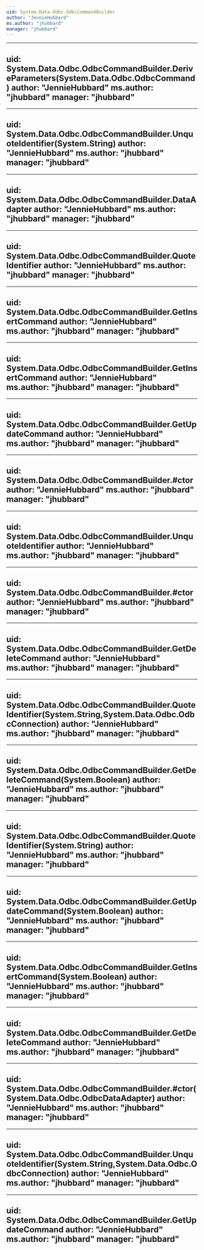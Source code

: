 ```yaml
---
uid: System.Data.Odbc.OdbcCommandBuilder
author: "JennieHubbard"
ms.author: "jhubbard"
manager: "jhubbard"
---
```


---
uid: System.Data.Odbc.OdbcCommandBuilder.DeriveParameters(System.Data.Odbc.OdbcCommand)
author: "JennieHubbard"
ms.author: "jhubbard"
manager: "jhubbard"
---

---
uid: System.Data.Odbc.OdbcCommandBuilder.UnquoteIdentifier(System.String)
author: "JennieHubbard"
ms.author: "jhubbard"
manager: "jhubbard"
---

---
uid: System.Data.Odbc.OdbcCommandBuilder.DataAdapter
author: "JennieHubbard"
ms.author: "jhubbard"
manager: "jhubbard"
---

---
uid: System.Data.Odbc.OdbcCommandBuilder.QuoteIdentifier
author: "JennieHubbard"
ms.author: "jhubbard"
manager: "jhubbard"
---

---
uid: System.Data.Odbc.OdbcCommandBuilder.GetInsertCommand
author: "JennieHubbard"
ms.author: "jhubbard"
manager: "jhubbard"
---

---
uid: System.Data.Odbc.OdbcCommandBuilder.GetInsertCommand
author: "JennieHubbard"
ms.author: "jhubbard"
manager: "jhubbard"
---

---
uid: System.Data.Odbc.OdbcCommandBuilder.GetUpdateCommand
author: "JennieHubbard"
ms.author: "jhubbard"
manager: "jhubbard"
---

---
uid: System.Data.Odbc.OdbcCommandBuilder.#ctor
author: "JennieHubbard"
ms.author: "jhubbard"
manager: "jhubbard"
---

---
uid: System.Data.Odbc.OdbcCommandBuilder.UnquoteIdentifier
author: "JennieHubbard"
ms.author: "jhubbard"
manager: "jhubbard"
---

---
uid: System.Data.Odbc.OdbcCommandBuilder.#ctor
author: "JennieHubbard"
ms.author: "jhubbard"
manager: "jhubbard"
---

---
uid: System.Data.Odbc.OdbcCommandBuilder.GetDeleteCommand
author: "JennieHubbard"
ms.author: "jhubbard"
manager: "jhubbard"
---

---
uid: System.Data.Odbc.OdbcCommandBuilder.QuoteIdentifier(System.String,System.Data.Odbc.OdbcConnection)
author: "JennieHubbard"
ms.author: "jhubbard"
manager: "jhubbard"
---

---
uid: System.Data.Odbc.OdbcCommandBuilder.GetDeleteCommand(System.Boolean)
author: "JennieHubbard"
ms.author: "jhubbard"
manager: "jhubbard"
---

---
uid: System.Data.Odbc.OdbcCommandBuilder.QuoteIdentifier(System.String)
author: "JennieHubbard"
ms.author: "jhubbard"
manager: "jhubbard"
---

---
uid: System.Data.Odbc.OdbcCommandBuilder.GetUpdateCommand(System.Boolean)
author: "JennieHubbard"
ms.author: "jhubbard"
manager: "jhubbard"
---

---
uid: System.Data.Odbc.OdbcCommandBuilder.GetInsertCommand(System.Boolean)
author: "JennieHubbard"
ms.author: "jhubbard"
manager: "jhubbard"
---

---
uid: System.Data.Odbc.OdbcCommandBuilder.GetDeleteCommand
author: "JennieHubbard"
ms.author: "jhubbard"
manager: "jhubbard"
---

---
uid: System.Data.Odbc.OdbcCommandBuilder.#ctor(System.Data.Odbc.OdbcDataAdapter)
author: "JennieHubbard"
ms.author: "jhubbard"
manager: "jhubbard"
---

---
uid: System.Data.Odbc.OdbcCommandBuilder.UnquoteIdentifier(System.String,System.Data.Odbc.OdbcConnection)
author: "JennieHubbard"
ms.author: "jhubbard"
manager: "jhubbard"
---

---
uid: System.Data.Odbc.OdbcCommandBuilder.GetUpdateCommand
author: "JennieHubbard"
ms.author: "jhubbard"
manager: "jhubbard"
---
